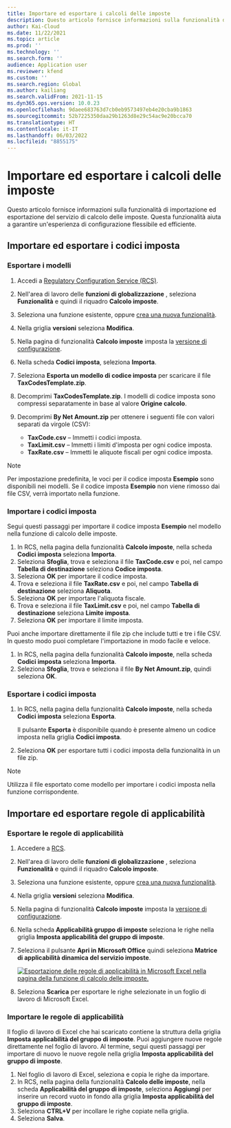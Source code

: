 ```yaml
---
title: Importare ed esportare i calcoli delle imposte
description: Questo articolo fornisce informazioni sulla funzionalità di importazione ed esportazione del servizio di calcolo delle imposte.
author: Kai-Cloud
ms.date: 11/22/2021
ms.topic: article
ms.prod: ''
ms.technology: ''
ms.search.form: ''
audience: Application user
ms.reviewer: kfend
ms.custom: ''
ms.search.region: Global
ms.author: kailiang
ms.search.validFrom: 2021-11-15
ms.dyn365.ops.version: 10.0.23
ms.openlocfilehash: 9daee683763d7cb0eb9573497eb4e20cba9b1863
ms.sourcegitcommit: 52b7225350daa29b1263d8e29c54ac9e20bcca70
ms.translationtype: HT
ms.contentlocale: it-IT
ms.lasthandoff: 06/03/2022
ms.locfileid: "8855175"
---
```

# <a name="import-and-export-tax-calculations"></a>Importare ed esportare i calcoli delle imposte

Questo articolo fornisce informazioni sulla funzionalità di importazione ed esportazione del servizio di calcolo delle imposte. Questa funzionalità aiuta a garantire un'esperienza di configurazione flessibile ed efficiente.

## <a name="import-and-export-tax-codes"></a>Importare ed esportare i codici imposta

### <a name="export-templates"></a>Esportare i modelli

1. Accedi a [Regulatory Configuration Service (RCS)](https://marketing.configure.global.dynamics.com/).
2. Nell'area di lavoro delle **funzioni di globalizzazione** , seleziona **Funzionalità** e quindi il riquadro **Calcolo imposte**.
3. Seleziona una funzione esistente, oppure [crea una nuova funzionalità](global-get-started-with-tax-calculation-service.md#set-up-tax-calculation-in-rcs).
4. Nella griglia **versioni** seleziona **Modifica**.
5. Nella pagina di funzionalità **Calcolo imposte** imposta la [versione di configurazione](global-get-started-with-tax-calculation-service.md#set-up-tax-calculation-in-rcs).
6. Nella scheda **Codici imposta**, seleziona **Importa**.
7. Seleziona **Esporta un modello di codice imposta** per scaricare il file **TaxCodesTemplate.zip**.
8. Decomprimi **TaxCodesTemplate.zip**. I modelli di codice imposta sono compressi separatamente in base al valore **Origine calcolo**.
9. Decomprimi **By Net Amount.zip** per ottenere i seguenti file con valori separati da virgole (CSV):

    - **TaxCode.csv** – Immetti i codici imposta.
    - **TaxLimit.csv** – Immetti i limiti d'imposta per ogni codice imposta.
    - **TaxRate.csv** – Immetti le aliquote fiscali per ogni codice imposta.

> [!NOTE]
> Per impostazione predefinita, le voci per il codice imposta **Esempio** sono disponibili nei modelli. Se il codice imposta **Esempio** non viene rimosso dai file CSV, verrà importato nella funzione.

### <a name="import-tax-codes"></a>Importare i codici imposta

Segui questi passaggi per importare il codice imposta **Esempio** nel modello nella funzione di calcolo delle imposte.

1. In RCS, nella pagina della funzionalità **Calcolo imposte**, nella scheda **Codici imposta** seleziona **Importa**.
2. Seleziona **Sfoglia**, trova e seleziona il file **TaxCode.csv** e poi, nel campo **Tabella di destinazione** seleziona **Codice imposta**.
3. Seleziona **OK** per importare il codice imposta.
4. Trova e seleziona il file **TaxRate.csv** e poi, nel campo **Tabella di destinazione** seleziona **Aliquota**.
5. Seleziona **OK** per importare l'aliquota fiscale.
6. Trova e seleziona il file **TaxLimit.csv** e poi, nel campo **Tabella di destinazione** seleziona **Limite imposta**.
7. Seleziona **OK** per importare il limite imposta.

Puoi anche importare direttamente il file zip che include tutti e tre i file CSV. In questo modo puoi completare l'importazione in modo facile e veloce.

1. In RCS, nella pagina della funzionalità **Calcolo imposte**, nella scheda **Codici imposta** seleziona **Importa**.
2. Seleziona **Sfoglia**, trova e seleziona il file **By Net Amount.zip**, quindi seleziona **OK**.

### <a name="export-tax-codes"></a>Esportare i codici imposta

1. In RCS, nella pagina della funzionalità **Calcolo imposte**, nella scheda **Codici imposta** seleziona **Esporta**.

    Il pulsante **Esporta** è disponibile quando è presente almeno un codice imposta nella griglia **Codici imposta**.

2. Seleziona **OK** per esportare tutti i codici imposta della funzionalità in un file zip.

> [!NOTE]
> Utilizza il file esportato come modello per importare i codici imposta nella funzione corrispondente.

## <a name="import-and-export-applicability-rules"></a>Importare ed esportare regole di applicabilità

### <a name="export-applicability-rules"></a>Esportare le regole di applicabilità

1. Accedere a [RCS](https://marketing.configure.global.dynamics.com/).
2. Nell'area di lavoro delle **funzioni di globalizzazione** , seleziona **Funzionalità** e quindi il riquadro **Calcolo imposte**.
3. Seleziona una funzione esistente, oppure [crea una nuova funzionalità](global-get-started-with-tax-calculation-service.md#set-up-tax-calculation-in-rcs).
4. Nella griglia **versioni** seleziona **Modifica**.
5. Nella pagina di funzionalità **Calcolo imposte** imposta la [versione di configurazione](global-get-started-with-tax-calculation-service.md#set-up-tax-calculation-in-rcs).
6. Nella scheda **Applicabilità gruppo di imposte** seleziona le righe nella griglia **Imposta applicabilità del gruppo di imposte**.
7. Seleziona il pulsante **Apri in Microsoft Office** quindi seleziona **Matrice di applicabilità dinamica del servizio imposte**.

    [![Esportazione delle regole di applicabilità in Microsoft Excel nella pagina della funzione di calcolo delle imposte.](./media/tax-cal-import-export-1.png)](./media/tax-cal-import-export-1.png)

8. Seleziona **Scarica** per esportare le righe selezionate in un foglio di lavoro di Microsoft Excel.

### <a name="import-applicability-rules"></a>Importare le regole di applicabilità

Il foglio di lavoro di Excel che hai scaricato contiene la struttura della griglia **Imposta applicabilità del gruppo di imposte**. Puoi aggiungere nuove regole direttamente nel foglio di lavoro. Al termine, segui questi passaggi per importare di nuovo le nuove regole nella griglia **Imposta applicabilità del gruppo di imposte**.

1. Nel foglio di lavoro di Excel, seleziona e copia le righe da importare.
2. In RCS, nella pagina della funzionalità **Calcolo delle imposte**, nella scheda **Applicabilità del gruppo di imposte**, seleziona **Aggiungi** per inserire un record vuoto in fondo alla griglia **Imposta applicabilità del gruppo di imposte**.
3. Seleziona **CTRL+V** per incollare le righe copiate nella griglia.
4. Seleziona **Salva**.
